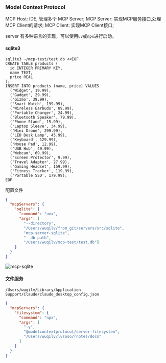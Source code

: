 ### Model Context Protocol


MCP Host: IDE, 管理多个 MCP Server;
MCP Server: 实现MCP服务接口,处理MCP Client的请求;
MCP Client: 实现MCP Client接口;


server 有多种语言的实现，可以使用`uv`或`npx`进行启动。

#### sqlite3
```shell
sqlite3 ~/mcp-test/test.db <<EOF
CREATE TABLE products (
  id INTEGER PRIMARY KEY,
  name TEXT,
  price REAL
);
INSERT INTO products (name, price) VALUES
  ('Widget', 19.99),
  ('Gadget', 29.99),
  ('Gizmo', 39.99),
  ('Smart Watch', 199.99),
  ('Wireless Earbuds', 89.99),
  ('Portable Charger', 24.99),
  ('Bluetooth Speaker', 79.99),
  ('Phone Stand', 15.99),
  ('Laptop Sleeve', 34.99),
  ('Mini Drone', 299.99),
  ('LED Desk Lamp', 45.99),
  ('Keyboard', 129.99),
  ('Mouse Pad', 12.99),
  ('USB Hub', 49.99),
  ('Webcam', 69.99),
  ('Screen Protector', 9.99),
  ('Travel Adapter', 27.99),
  ('Gaming Headset', 159.99),
  ('Fitness Tracker', 119.99),
  ('Portable SSD', 179.99);
EOF
```

配置文件
```json
{
  "mcpServers": {
    "sqlite": {
      "command": "uvx",
      "args": [
        "--directory",
        "/Users/wuqilv/from_git/servers/src/sqlite",
        "mcp-server-sqlite",
        "--db-path",
        "/Users/wuqilv/mcp-test/test.db"]
    }
  }
}
```

![mcp-sqlite](https://cdn.staticaly.com/gh/lvsoso/tu/main/img/llm-mcp/mcp-sqlite.png)


#### 文件服务

`/Users/wuqilv/Library/Application Support/Claude/claude_desktop_config.json`
```json
{
  "mcpServers": {
    "filesystem": {
      "command": "npx",
      "args": [
        "-y",
        "@modelcontextprotocol/server-filesystem",
        "/Users/wuqilv/lvsoso/rnotes/docs"
      ]
    }
  }
}
```